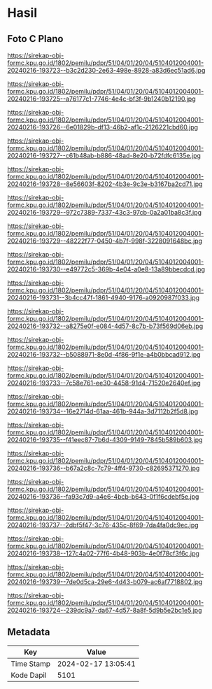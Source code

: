 # Hasil

## Foto C Plano

https://sirekap-obj-formc.kpu.go.id/1802/pemilu/pdpr/51/04/01/20/04/5104012004001-20240216-193723--b3c2d230-2e63-498e-8928-a83d6ec51ad6.jpg

https://sirekap-obj-formc.kpu.go.id/1802/pemilu/pdpr/51/04/01/20/04/5104012004001-20240216-193725--a76177c1-7746-4e4c-bf3f-9b1240b12190.jpg

https://sirekap-obj-formc.kpu.go.id/1802/pemilu/pdpr/51/04/01/20/04/5104012004001-20240216-193726--6e01829b-df13-46b2-af1c-2126221cbd60.jpg

https://sirekap-obj-formc.kpu.go.id/1802/pemilu/pdpr/51/04/01/20/04/5104012004001-20240216-193727--c61b48ab-b886-48ad-8e20-b72fdfc6135e.jpg

https://sirekap-obj-formc.kpu.go.id/1802/pemilu/pdpr/51/04/01/20/04/5104012004001-20240216-193728--8e56603f-8202-4b3e-9c3e-b3167ba2cd71.jpg

https://sirekap-obj-formc.kpu.go.id/1802/pemilu/pdpr/51/04/01/20/04/5104012004001-20240216-193729--972c7389-7337-43c3-97cb-0a2a01ba8c3f.jpg

https://sirekap-obj-formc.kpu.go.id/1802/pemilu/pdpr/51/04/01/20/04/5104012004001-20240216-193729--48222f77-0450-4b7f-998f-3228091648bc.jpg

https://sirekap-obj-formc.kpu.go.id/1802/pemilu/pdpr/51/04/01/20/04/5104012004001-20240216-193730--e49772c5-369b-4e04-a0e8-13a89bbecdcd.jpg

https://sirekap-obj-formc.kpu.go.id/1802/pemilu/pdpr/51/04/01/20/04/5104012004001-20240216-193731--3b4cc47f-1861-4940-9176-a0920987f033.jpg

https://sirekap-obj-formc.kpu.go.id/1802/pemilu/pdpr/51/04/01/20/04/5104012004001-20240216-193732--a8275e0f-e084-4d57-8c7b-b73f569d06eb.jpg

https://sirekap-obj-formc.kpu.go.id/1802/pemilu/pdpr/51/04/01/20/04/5104012004001-20240216-193732--b5088971-8e0d-4f86-9f1e-a4b0bbcad912.jpg

https://sirekap-obj-formc.kpu.go.id/1802/pemilu/pdpr/51/04/01/20/04/5104012004001-20240216-193733--7c58e761-ee30-4458-91d4-71520e2640ef.jpg

https://sirekap-obj-formc.kpu.go.id/1802/pemilu/pdpr/51/04/01/20/04/5104012004001-20240216-193734--16e2714d-61aa-461b-944a-3d7112b2f5d8.jpg

https://sirekap-obj-formc.kpu.go.id/1802/pemilu/pdpr/51/04/01/20/04/5104012004001-20240216-193735--f41eec87-7b6d-4309-9149-7845b589b603.jpg

https://sirekap-obj-formc.kpu.go.id/1802/pemilu/pdpr/51/04/01/20/04/5104012004001-20240216-193736--b67a2c8c-7c79-4ff4-9730-c82695371270.jpg

https://sirekap-obj-formc.kpu.go.id/1802/pemilu/pdpr/51/04/01/20/04/5104012004001-20240216-193736--fa93c7d9-a4e6-4bcb-b643-0f1f6cdebf5e.jpg

https://sirekap-obj-formc.kpu.go.id/1802/pemilu/pdpr/51/04/01/20/04/5104012004001-20240216-193737--2dbf5f47-3c76-435c-8f69-7da4fa0dc9ec.jpg

https://sirekap-obj-formc.kpu.go.id/1802/pemilu/pdpr/51/04/01/20/04/5104012004001-20240216-193738--127c4a02-77f6-4b48-903b-4e0f78cf3f6c.jpg

https://sirekap-obj-formc.kpu.go.id/1802/pemilu/pdpr/51/04/01/20/04/5104012004001-20240216-193739--7de0d5ca-29e6-4d43-b079-ac6af7718802.jpg

https://sirekap-obj-formc.kpu.go.id/1802/pemilu/pdpr/51/04/01/20/04/5104012004001-20240216-193724--239dc9a7-da67-4d57-8a8f-5d9b5e2bc1e5.jpg


## Metadata

| Key        | Value               |
| ---------- | ------------------- |
| Time Stamp | 2024-02-17 13:05:41 |
| Kode Dapil | 5101                |



